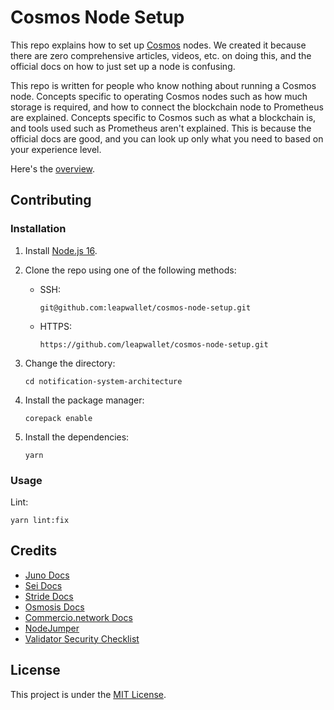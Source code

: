# Cosmos Node Setup

This repo explains how to set up [Cosmos](https://cosmos.network/) nodes. We created it because there are zero comprehensive articles, videos, etc. on doing this, and the official docs on how to just set up a node is confusing.

This repo is written for people who know nothing about running a Cosmos node. Concepts specific to operating Cosmos nodes such as how much storage is required, and how to connect the blockchain node to Prometheus are explained. Concepts specific to Cosmos such as what a blockchain is, and tools used such as Prometheus aren't explained. This is because the official docs are good, and you can look up only what you need to based on your experience level.

Here's the [overview](docs/overview.md).

## Contributing

### Installation

1. Install [Node.js 16](https://nodejs.org/en/download/).
2. Clone the repo using one of the following methods:

   - SSH:

     ```shell
     git@github.com:leapwallet/cosmos-node-setup.git
     ```

   - HTTPS:

     ```shell
     https://github.com/leapwallet/cosmos-node-setup.git
     ```

3. Change the directory:

   ```shell
   cd notification-system-architecture
   ```

4. Install the package manager:

   ```shell
   corepack enable
   ```

5. Install the dependencies:

   ```shell
   yarn
   ```

### Usage

Lint:

```shell
yarn lint:fix
```

## Credits

- [Juno Docs](https://docs.junonetwork.io/juno/readme)
- [Sei Docs](https://docs.seinetwork.io/introduction/overview)
- [Stride Docs](https://docs.stride.zone/docs)
- [Osmosis Docs](https://docs.osmosis.zone)
- [Commercio.network Docs](https://docs.commercio.network/)
- [NodeJumper](https://nodejumper.io/)
- [Validator Security Checklist](https://docs.evmos.org/validators/security/checklist.html)

## License

This project is under the [MIT License](LICENSE).
